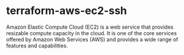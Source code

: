 # terraform-aws-ec2-ssh
Amazon Elastic Compute Cloud (EC2) is a web service that provides resizable compute capacity in the cloud. It is one of the core services offered by Amazon Web Services (AWS) and provides a wide range of features and capabilities. 
